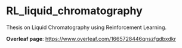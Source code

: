 # RL_liquid_chromatography
Thesis on Liquid Chromatography using Reinforcement Learning.

**Overleaf page**: https://www.overleaf.com/1665728446qnszfgdbxdkr